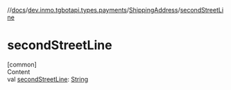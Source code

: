 //[docs](../../../index.md)/[dev.inmo.tgbotapi.types.payments](../index.md)/[ShippingAddress](index.md)/[secondStreetLine](second-street-line.md)



# secondStreetLine  
[common]  
Content  
val [secondStreetLine](second-street-line.md): [String](https://kotlinlang.org/api/latest/jvm/stdlib/kotlin/-string/index.html)  



